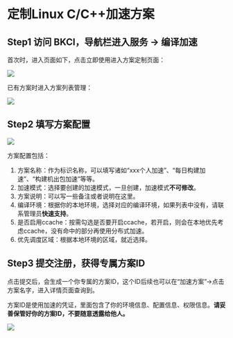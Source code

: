 # 定制Linux C/C++加速方案

## Step1 访问 BKCI，导航栏进入服务 → 编译加速

首次时，进入页面如下，点击立即使用进入方案定制页面：

![](../../../assets/image%20%2863%29.png)

已有方案时进入方案列表管理：

![](../../../assets/image%20%2838%29.png)

## Step2 填写方案配置

![](../../../assets/image%20%2864%29.png)

方案配置包括：

1. 方案名称：作为标识名称，可以填写诸如“xxx个人加速”、“每日构建加速”、“构建机出包加速”等等。
2. 加速模式：选择要创建的加速模式，一旦创建，加速模式**不可修改**。
3. 方案说明：可以写一些备注或者说明在这里。
4. 编译环境：根据你的本地环境，选择对应的编译环境，如果列表中没有，请联系管理员**快速支持**。
5. 是否启用ccache：按需勾选是否要开启ccache，若开启，则会在本地优先考虑ccache，没有命中的部分再使用分布式加速。
6. 优先调度区域：根据本地环境的区域，就近选择。

## Step3 提交注册，获得专属方案ID

点击提交后，会生成一个你专属的方案ID，这个ID后续也可以在“加速方案”→点击方案名字，进入详情页面查询到。

方案ID是使用加速的凭证，里面包含了你的环境信息、配置信息、权限信息。**请妥善保管好你的方案ID，不要随意透露给他人。**

![](../../../assets/image%20%2865%29.png)

